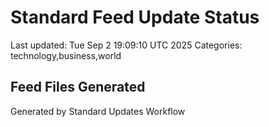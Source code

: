 # Standard Feed Update Status
Last updated: Tue Sep  2 19:09:10 UTC 2025
Categories: technology,business,world

## Feed Files Generated

Generated by Standard Updates Workflow
